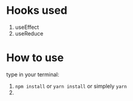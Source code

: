 # Hooks used
1. useEffect
2. useReduce

# How to use
type in your terminal: 
1.  `npm install` or `yarn install` or simplely `yarn`
2. 
